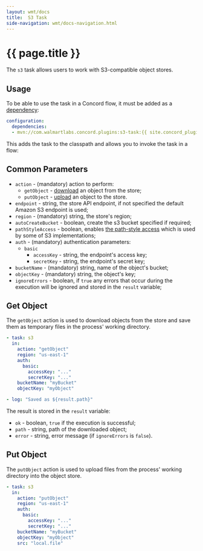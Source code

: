 ```yaml
---
layout: wmt/docs
title:  S3 Task
side-navigation: wmt/docs-navigation.html
---
```


# {{ page.title }}

The `s3` task allows users to work with S3-compatible object stores.

<a name="usage"/>

## Usage

To be able to use the task in a Concord flow, it must be added as a
[dependency](../processes-v1/configuration.html#dependencies):

```yaml
configuration:
  dependencies:
  - mvn://com.walmartlabs.concord.plugins:s3-task:{{ site.concord_plugins_version }}
```

This adds the task to the classpath and allows you to invoke the task in a flow:

## Common Parameters

- `action` - (mandatory) action to perform:
  - `getObject` - [download](#get-object) an object from the store;
  - `putObject` - [upload](#put-object) an object to the store.
- `endpoint` - string, the store API endpoint, if not specified the default
Amazon S3 endpoint is used;
- `region` - (mandatory) string, the store's region;
- `autoCreateBucket` - boolean, create the s3 bucket specified if required;
- `pathStyleAccess` - boolean, enables [the path-style access](https://docs.aws.amazon.com/AmazonS3/latest/dev/VirtualHosting.html)
which is used by some of S3 implementations;
- `auth` - (mandatory) authentication parameters:
  - `basic`
    - `accessKey` - string, the endpoint's access key;
    - `secretKey` - string, the endpoint's secret key;
- `bucketName` - (mandatory) string, name of the object's bucket;
- `objectKey` - (mandatory) string, the object's key;
- `ignoreErrors` - boolean, if `true` any errors that occur during
the execution will be ignored and stored in the `result` variable;

## Get Object

The `getObject` action is used to download objects from the store and save them
as temporary files in the process' working directory.

```yaml
- task: s3
  in:
    action: "getObject"
    region: "us-east-1"
    auth:
      basic:
        accessKey: "..."
        secretKey: "..."
    bucketName: "myBucket"
    objectKey: "myObject"

- log: "Saved as ${result.path}"
```

The result is stored in the `result` variable:
- `ok` - boolean, `true` if the execution is successful;
- `path` - string, path of the downloaded object;
- `error` - string, error message (if `ignoreErrors` is `false`).

## Put Object

The `putObject` action is used to upload files from the process' working
directory into the object store.

```yaml
- task: s3
  in:
    action: "putObject"
    region: "us-east-1"
    auth:
      basic:
        accessKey: "..."
        secretKey: "..."
    bucketName: "myBucket"
    objectKey: "myObject"
    src: "local.file"
```

